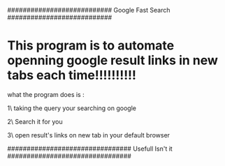 ########################### Google Fast Search ###########################

# This program is to automate openning google result links in new tabs each time!!!!!!!!!!

 what the program does is :

1\ taking the query your searching on google 
 
2\ Search it for you  
 
3\ open result's links on new tab in your default browser

################################ Usefull Isn't it ################################
